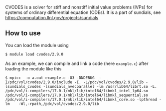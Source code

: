 CVODES is a solver for stiff and nonstiff initial value problems (IVPs) for systems of ordinary differential equation (ODEs).  It is a part of sundials, see https://computation.llnl.gov/projects/sundials


## How to use

You can load the module using
```
$ module load cvodes/2.9.0
```
As an example, we can compile and link a code (here ``example.c``) after loading the module like this
```
$ mpicc  -o a.out example.c -O3 -DNDEBUG  -I/pdc/vol/cvodes/2.9.0/include -I. -L/pdc/vol/cvodes/2.9.0/lib -lsundials_cvodes -lsundials_nvecparallel -lm /usr/lib64/librt.so -L.  /pdc/vol/i-compilers/17.0.1/mkl/lib/intel64/libmkl_intel_lp64.so /pdc/vol/i-compilers/17.0.1/mkl/lib/intel64/libmkl_sequential.so /pdc/vol/i-compilers/17.0.1/mkl/lib/intel64/libmkl_core.so -lpthread -lm    -Wl,-rpath,/pdc/vol/cvodes/2.9.0/lib

```
